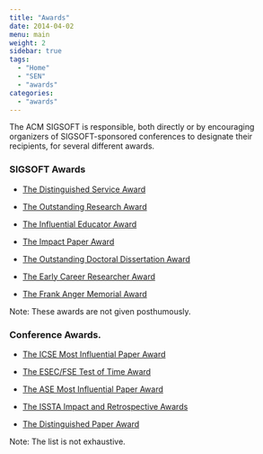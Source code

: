 ```yaml
---
title: "Awards"
date: 2014-04-02
menu: main
weight: 2
sidebar: true
tags:
  - "Home"
  - "SEN"
  - "awards"
categories:
  - "awards"
---
```


The ACM SIGSOFT is responsible, both directly or by encouraging organizers of SIGSOFT-sponsored conferences to designate their recipients, for several different awards.
<!--more-->

### SIGSOFT Awards
  - [The Distinguished Service Award](https://www.sigsoft.org/awards/distinguishedServiceAward.html)

  - [The Outstanding Research Award](https://www.sigsoft.org/awards/outstandingResearchAward.html)
    
  - [The Influential Educator Award](https://www.sigsoft.org/awards/influentialEducatorAward.html)
    
  - [The Impact Paper Award](https://www.sigsoft.org/awards/impactPaperAward.html)

  - [The Outstanding Doctoral Dissertation Award](https://www.sigsoft.org/awards/dissertationAward.html)

  - [The Early Career Researcher Award](https://www.sigsoft.org/awards/earlyCareerResearcherAward.html)
  
  - [The Frank Anger Memorial Award](https://www.sigsoft.org/awards/angerAward.html)

Note: These awards are not given posthumously.

### Conference Awards.

- [The ICSE Most Influential Paper Award](https://www.sigsoft.org/awards/icseMIPAward.html)

- [The ESEC/FSE Test of Time Award](http://www.esec-fse.org/test_of_time_awards)

- [The ASE Most Influential Paper Award](http://ase-conferences.org/Mip.html)

- [The ISSTA Impact and Retrospective Awards](http://ase-conferences.org/Mip.html)

- [The Distinguished Paper Award](https://www.sigsoft.org/awards/distinguishedPaperAward.html)

Note: The list is not exhaustive.
